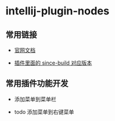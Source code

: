 # intellij-plugin-nodes

## 常用链接

* [官网文档](https://www.jetbrains.org/intellij/sdk/docs/intro/welcome.html)

* [插件里面的 since-build 对应版本](https://www.jetbrains.org/intellij/sdk/docs/basics/getting_started/build_number_ranges.html)


## 常用插件功能开发

* 添加菜单到菜单栏

* todo 添加菜单到右键菜单
